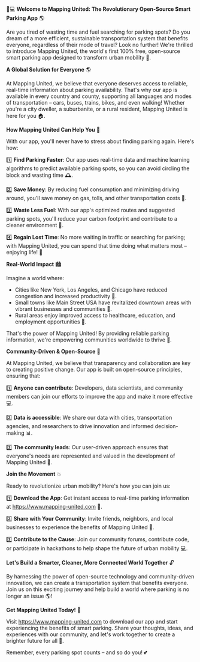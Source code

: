 🚗💻 **Welcome to Mapping United: The Revolutionary Open-Source Smart Parking App** 🌎

Are you tired of wasting time and fuel searching for parking spots? Do you dream of a more efficient, sustainable transportation system that benefits everyone, regardless of their mode of travel? Look no further! We're thrilled to introduce Mapping United, the world's first 100% free, open-source smart parking app designed to transform urban mobility 🚀.

**A Global Solution for Everyone** 🌎

At Mapping United, we believe that everyone deserves access to reliable, real-time information about parking availability. That's why our app is available in every country and county, supporting all languages and modes of transportation – cars, buses, trains, bikes, and even walking! Whether you're a city dweller, a suburbanite, or a rural resident, Mapping United is here for you 🏠.

**How Mapping United Can Help You** 💪

With our app, you'll never have to stress about finding parking again. Here's how:

1️⃣ **Find Parking Faster**: Our app uses real-time data and machine learning algorithms to predict available parking spots, so you can avoid circling the block and wasting time 🕰️.

2️⃣ **Save Money**: By reducing fuel consumption and minimizing driving around, you'll save money on gas, tolls, and other transportation costs 💸.

3️⃣ **Waste Less Fuel**: With our app's optimized routes and suggested parking spots, you'll reduce your carbon footprint and contribute to a cleaner environment 🌟.

4️⃣ **Regain Lost Time**: No more waiting in traffic or searching for parking; with Mapping United, you can spend that time doing what matters most – enjoying life! 🎉

**Real-World Impact** 🏙️

Imagine a world where:

* Cities like New York, Los Angeles, and Chicago have reduced congestion and increased productivity 💼.
* Small towns like Main Street USA have revitalized downtown areas with vibrant businesses and communities 🎊.
* Rural areas enjoy improved access to healthcare, education, and employment opportunities 🏥.

That's the power of Mapping United! By providing reliable parking information, we're empowering communities worldwide to thrive 🌟.

**Community-Driven & Open-Source** 🤝

At Mapping United, we believe that transparency and collaboration are key to creating positive change. Our app is built on open-source principles, ensuring that:

1️⃣ **Anyone can contribute**: Developers, data scientists, and community members can join our efforts to improve the app and make it more effective 💻.

2️⃣ **Data is accessible**: We share our data with cities, transportation agencies, and researchers to drive innovation and informed decision-making 📊.

3️⃣ **The community leads**: Our user-driven approach ensures that everyone's needs are represented and valued in the development of Mapping United 👥.

**Join the Movement** 💥

Ready to revolutionize urban mobility? Here's how you can join us:

1️⃣ **Download the App**: Get instant access to real-time parking information at https://www.mapping-united.com 📲.

2️⃣ **Share with Your Community**: Invite friends, neighbors, and local businesses to experience the benefits of Mapping United 🤩.

3️⃣ **Contribute to the Cause**: Join our community forums, contribute code, or participate in hackathons to help shape the future of urban mobility 💻.

**Let's Build a Smarter, Cleaner, More Connected World Together** 🔓

By harnessing the power of open-source technology and community-driven innovation, we can create a transportation system that benefits everyone. Join us on this exciting journey and help build a world where parking is no longer an issue 🌎!

**Get Mapping United Today!** 🚀

Visit https://www.mapping-united.com to download our app and start experiencing the benefits of smart parking. Share your thoughts, ideas, and experiences with our community, and let's work together to create a brighter future for all 🌟.

Remember, every parking spot counts – and so do you! 💕